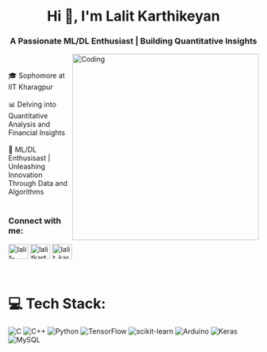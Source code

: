 <h1 align="center">Hi 👋, I'm Lalit Karthikeyan</h1>
<h3 align="center">A Passionate ML/DL Enthusiast | Building Quantitative Insights</h3>
<img align="right" width="375" src="https://github.com/lalitkarthik/lalitkarthik/assets/153484165/0692c5c9-bf83-49eb-a8e1-1558d4747430" alt="Coding">

<br>
<br>
🎓  Sophomore at IIT Kharagpur<br>
<br>
📊  Delving into Quantitative Analysis and Financial Insights<br>
<br>
🤖  ML/DL Enthusisast | Unleashing Innovation Through Data and Algorithms

<br>
<br>
<h3 align="left">Connect with me:</h3>
<p align="left">
<a href="https://linkedin.com/in/lalit-karthikeyan-m-a-83b826281" target="blank"><img align="center" src="https://raw.githubusercontent.com/rahuldkjain/github-profile-readme-generator/master/src/images/icons/Social/linked-in-alt.svg" alt="lalit-karthikeyan-m-a-83b826281" height="30" width="40" /></a>
<a href="https://codeforces.com/profile/lalitkarthik" target="blank"><img align="center" src="https://raw.githubusercontent.com/rahuldkjain/github-profile-readme-generator/master/src/images/icons/Social/codeforces.svg" alt="lalitkarthik" height="30" width="40" /></a>
<a href="https://www.leetcode.com/lalit_karthik" target="blank"><img align="center" src="https://raw.githubusercontent.com/rahuldkjain/github-profile-readme-generator/master/src/images/icons/Social/leet-code.svg" alt="lalit_karthik" height="30" width="40" /></a>
</p>
<br>

# 💻 Tech Stack:

![C](https://img.shields.io/badge/c-%2300599C.svg?style=for-the-badge&logo=c&logoColor=white) ![C++](https://img.shields.io/badge/c++-%2300599C.svg?style=for-the-badge&logo=c%2B%2B&logoColor=white) ![Python](https://img.shields.io/badge/python-3670A0?style=for-the-badge&logo=python&logoColor=ffdd54) ![TensorFlow](https://img.shields.io/badge/TensorFlow-%23FF6F00.svg?style=for-the-badge&logo=TensorFlow&logoColor=white) ![scikit-learn](https://img.shields.io/badge/scikit--learn-%23F7931E.svg?style=for-the-badge&logo=scikit-learn&logoColor=white) ![Arduino](https://img.shields.io/badge/-Arduino-00979D?style=for-the-badge&logo=Arduino&logoColor=white) ![Keras](https://img.shields.io/badge/Keras-%23D00000.svg?style=for-the-badge&logo=Keras&logoColor=white) ![MySQL](https://img.shields.io/badge/mysql-4479A1.svg?style=for-the-badge&logo=mysql&logoColor=white) 
